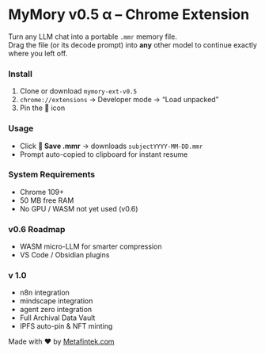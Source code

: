 # MyMory v0.5 α – Chrome Extension

Turn any LLM chat into a portable `.mmr` memory file.  
Drag the file (or its decode prompt) into **any** other model to continue exactly where you left off.

### Install
1. Clone or download `mymory-ext-v0.5`
2. `chrome://extensions` → Developer mode → “Load unpacked”  
3. Pin the 🧠 icon

### Usage
- Click **💾 Save .mmr** → downloads `subjectYYYY-MM-DD.mmr`
- Prompt auto-copied to clipboard for instant resume

### System Requirements
- Chrome 109+  
- 50 MB free RAM  
- No GPU / WASM not yet used (v0.6)

### v0.6 Roadmap
- WASM micro-LLM for smarter compression  
- VS Code / Obsidian plugins  

### v 1.0 
- n8n integration
- mindscape integration
- agent zero integration
- Full Archival Data Vault
- IPFS auto-pin & NFT minting

Made with ❤️ by [Metafintek.com](https://metafintek.com)
